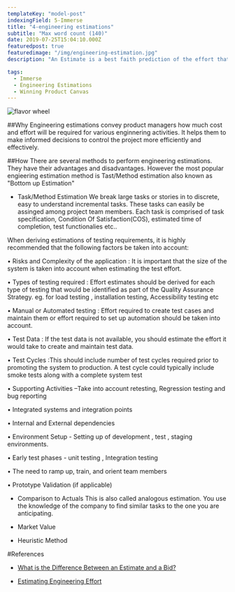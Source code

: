 ```yaml
---
templateKey: "model-post"
indexingField: 5-Immerse
title: "4-engineering estimations"
subtitle: "Max word count (140)"
date: 2019-07-25T15:04:10.000Z
featuredpost: true
featuredimage: "/img/engineering-estimation.jpg"
description: "An Estimate is a best faith prediction of the effort that will be expended to perform a task.  It has tolerance and distribution, and may depend on other factors beyond the estimators control.  An Estimate is the opinion of a professional"

tags:
  - Immerse
  - Engineering Estimations
  - Winning Product Canvas
---
```


![flavor wheel](/img/engineering-estimation.jpg)

##Why
Engineering estimations convey product managers how much cost and effort will be required for various enginnering activities. It helps them to make informed decisions to control the project more efficiently and effectively.

##How
There are several methods to perform engineering estimations. They have their advantages and disadvantages. However the most popular engieering estimation method is Tast/Method estimation also known as "Bottom up Estimation"

- Task/Method Estimation
  We break large tasks or stories in to discrete, easy to understand incremental tasks. These tasks can easily be assinged among project team members. Each task is comprised of task specification, Condition Of Satisfaction(COS), estimated time of completion, test functionalies etc..

When deriving estimations of testing requirements, it is highly recommended that the following factors be taken into account:

•	Risks and Complexity of the application : It is important that the size of the system is taken into account when estimating the test effort.

•	Types of testing required : Effort estimates should be derived for each type of testing that would be identified as part of the Quality Assurance Strategy. eg. for load testing , installation testing, Accessibility testing etc

•	Manual or Automated testing : Effort required to create test cases and maintain them or effort required to set up automation should be taken into account. 

•	Test Data : If the test data is not available, you should estimate the effort it would take to create and maintain test data.

•	Test Cycles :This should include number of test cycles required prior to promoting the system to production.  A test cycle could typically include smoke tests along with a complete system test   

•	Supporting Activities –Take into account retesting, Regression testing and bug reporting

•	Integrated systems and integration points

•	Internal and External dependencies 

•	Environment Setup - Setting up of development , test , staging environments.

•	Early test phases - unit testing , Integration testing

•	The need to ramp up, train, and orient team members

•	Prototype Validation (if applicable)

- Comparison to Actuals
  This is also called analogous estimation. You use the knowledge of the company to find similar tasks to the one you are anticipating.

- Market Value

- Heuristic Method

#References

- [What is the Difference Between an Estimate and a Bid?](https://sites.google.com/site/mullsengineeringmanagement/articles/three-methods-of-engineering-estimation/estimate-vs-bid)

- [Estimating Engineering Effort ](https://sites.google.com/site/mullsengineeringmanagement/articles/three-methods-of-engineering-estimation)
